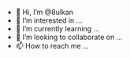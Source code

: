 - 👋 Hi, I’m @8ulkan
- 👀 I’m interested in ...
- 🌱 I’m currently learning ...
- 💞️ I’m looking to collaborate on ...
- 📫 How to reach me ...

<!---
8ulkan/8ulkan is a ✨ special ✨ repository because its `README.md` (this file) appears on your GitHub profile.
You can click the Preview link to take a look at your changes.
--->
